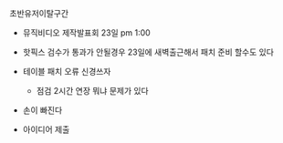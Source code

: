 

초반유저이탈구간


* 뮤직비디오 제작발표회 23일 pm 1:00


* 핫픽스 검수가 통과가 안될경우
	23일에 새벽출근해서 패치 준비 할수도 있다
	

* 테이블 패치 오류 신경쓰자
	 * 점검 2시간 연장 뭐냐 문제가 있다
	 

* 손이 빠진다


* 아이디어 제출



